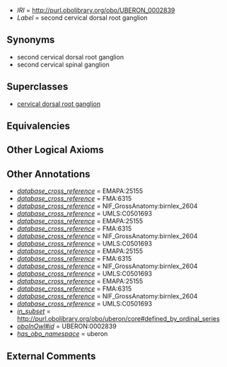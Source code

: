  * *IRI* = http://purl.obolibrary.org/obo/UBERON_0002839
 * *Label* = second cervical dorsal root ganglion

## Synonyms

 * second cervical dorsal root ganglion
 * second cervical spinal ganglion

## Superclasses

 * [cervical dorsal root ganglion](../../UBERON/34/UBERON_0002834.md)

## Equivalencies


## Other Logical Axioms


## Other Annotations

 * *[database_cross_reference](../../ef/oboInOwl#hasDbXref.md)* = EMAPA:25155
 * *[database_cross_reference](../../ef/oboInOwl#hasDbXref.md)* = FMA:6315
 * *[database_cross_reference](../../ef/oboInOwl#hasDbXref.md)* = NIF_GrossAnatomy:birnlex_2604
 * *[database_cross_reference](../../ef/oboInOwl#hasDbXref.md)* = UMLS:C0501693
 * *[database_cross_reference](../../ef/oboInOwl#hasDbXref.md)* = EMAPA:25155
 * *[database_cross_reference](../../ef/oboInOwl#hasDbXref.md)* = FMA:6315
 * *[database_cross_reference](../../ef/oboInOwl#hasDbXref.md)* = NIF_GrossAnatomy:birnlex_2604
 * *[database_cross_reference](../../ef/oboInOwl#hasDbXref.md)* = UMLS:C0501693
 * *[database_cross_reference](../../ef/oboInOwl#hasDbXref.md)* = EMAPA:25155
 * *[database_cross_reference](../../ef/oboInOwl#hasDbXref.md)* = FMA:6315
 * *[database_cross_reference](../../ef/oboInOwl#hasDbXref.md)* = NIF_GrossAnatomy:birnlex_2604
 * *[database_cross_reference](../../ef/oboInOwl#hasDbXref.md)* = UMLS:C0501693
 * *[database_cross_reference](../../ef/oboInOwl#hasDbXref.md)* = EMAPA:25155
 * *[database_cross_reference](../../ef/oboInOwl#hasDbXref.md)* = FMA:6315
 * *[database_cross_reference](../../ef/oboInOwl#hasDbXref.md)* = NIF_GrossAnatomy:birnlex_2604
 * *[database_cross_reference](../../ef/oboInOwl#hasDbXref.md)* = UMLS:C0501693
 * *[in_subset](../../et/oboInOwl#inSubset.md)* = http://purl.obolibrary.org/obo/uberon/core#defined_by_ordinal_series
 * *[oboInOwl#id](../../id/oboInOwl#id.md)* = UBERON:0002839
 * *[has_obo_namespace](../../ce/oboInOwl#hasOBONamespace.md)* = uberon

## External Comments

